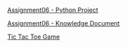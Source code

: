 [Assignment06 - Python Project](https://github.com/BoothGA/ITFnd100---Mod06/blob/main/Assignment06.py)

[Assignment06 - Knowledge Document](https://github.com/BoothGA/ITFnd100---Mod06/blob/main/Assignment06.pdf)

[Tic Tac Toe Game](https://github.com/BoothGA/For-Funsies/blob/main/Tik%20Tac%20Toe.py)
